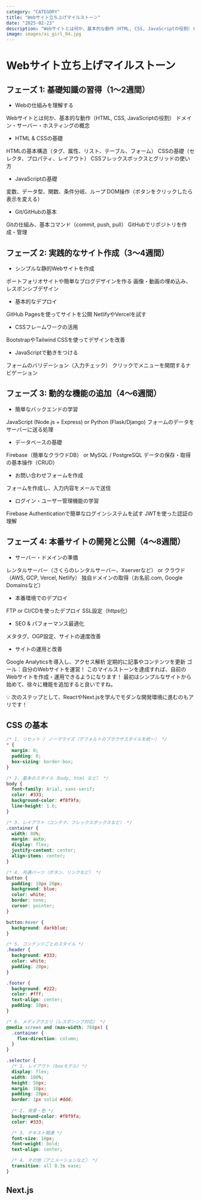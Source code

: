 ```yaml
---
category: "CATEGORY"
title: "Webサイト立ち上げマイルストーン"
date: "2025-02-23"
description: "Webサイトとは何か、基本的な動作（HTML, CSS, JavaScriptの役割）ドメイン・サーバー・ホスティングの概念など基本的な部分を理解する"
image: images/ai_girl_04.jpg
---
```



# Webサイト立ち上げマイルストーン

## フェーズ 1: 基礎知識の習得（1～2週間）

- Webの仕組みを理解する

Webサイトとは何か、基本的な動作（HTML, CSS, JavaScriptの役割）
ドメイン・サーバー・ホスティングの概念

- HTML & CSSの基礎

HTMLの基本構造（タグ、属性、リスト、テーブル、フォーム）
CSSの基礎（セレクタ、プロパティ、レイアウト）
CSSフレックスボックスとグリッドの使い方

- JavaScriptの基礎

変数、データ型、関数、条件分岐、ループ
DOM操作（ボタンをクリックしたら表示を変える）

- Git/GitHubの基本

Gitの仕組み、基本コマンド（commit, push, pull）
GitHubでリポジトリを作成・管理

## フェーズ 2: 実践的なサイト作成（3～4週間）

- シンプルな静的Webサイトを作成

ポートフォリオサイトや簡単なブログデザインを作る
画像・動画の埋め込み、レスポンシブデザイン

- 基本的なデプロイ

GitHub Pagesを使ってサイトを公開
NetlifyやVercelを試す

- CSSフレームワークの活用

BootstrapやTailwind CSSを使ってデザインを改善

- JavaScriptで動きをつける

フォームのバリデーション（入力チェック）
クリックでメニューを開閉するナビゲーション

## フェーズ 3: 動的な機能の追加（4～6週間）

- 簡単なバックエンドの学習

JavaScript (Node.js + Express) or Python (Flask/Django)
フォームのデータをサーバーに送る処理

- データベースの基礎

Firebase（簡単なクラウドDB） or MySQL / PostgreSQL
データの保存・取得の基本操作（CRUD）

- お問い合わせフォームを作成

フォームを作成し、入力内容をメールで送信

- ログイン・ユーザー管理機能の学習

Firebase Authenticationで簡単なログインシステムを試す
JWTを使った認証の理解

## フェーズ 4: 本番サイトの開発と公開（4～8週間）

- サーバー・ドメインの準備

レンタルサーバー（さくらのレンタルサーバー、Xserverなど） or
クラウド（AWS, GCP, Vercel, Netlify）
独自ドメインの取得（お名前.com, Google Domainsなど）

- 本番環境でのデプロイ

FTP or CI/CDを使ったデプロイ
SSL設定（https化）

- SEO & パフォーマンス最適化

メタタグ、OGP設定、サイトの速度改善

- サイトの運用と改善

Google Analyticsを導入し、アクセス解析
定期的に記事やコンテンツを更新
ゴール：自分のWebサイトを運営！
このマイルストーンを達成すれば、自前のWebサイトを作成・運用できるようになります！
最初はシンプルなサイトから始めて、徐々に機能を追加すると良いですね。

💡 次のステップとして、ReactやNext.jsを学んでモダンな開発環境に進むのもアリです！

## CSS の基本

```css
/* 1. リセット / ノーマライズ（デフォルトのブラウザスタイルを統一） */
* {
  margin: 0;
  padding: 0;
  box-sizing: border-box;
}

/* 2. 基本のスタイル（body, html など） */
body {
  font-family: Arial, sans-serif;
  color: #333;
  background-color: #f8f9fa;
  line-height: 1.6;
}

/* 3. レイアウト（コンテナ、フレックスボックスなど） */
.container {
  width: 80%;
  margin: auto;
  display: flex;
  justify-content: center;
  align-items: center;
}

/* 4. 共通パーツ（ボタン、リンクなど） */
button {
  padding: 10px 20px;
  background: blue;
  color: white;
  border: none;
  cursor: pointer;
}

button:hover {
  background: darkblue;
}

/* 5. コンテンツごとのスタイル */
.header {
  background: #333;
  color: white;
  padding: 20px;
}

.footer {
  background: #222;
  color: #fff;
  text-align: center;
  padding: 10px;
}

/* 6. メディアクエリ（レスポンシブ対応） */
@media screen and (max-width: 768px) {
  .container {
    flex-direction: column;
  }
}
```

```css
.selector {
  /* 1. レイアウト (boxモデル) */
  display: flex;
  width: 100%;
  height: 50px;
  margin: 10px;
  padding: 20px;
  border: 1px solid #ddd;
  
  /* 2. 背景・色 */
  background-color: #f8f9fa;
  color: #333;

  /* 3. テキスト関連 */
  font-size: 16px;
  font-weight: bold;
  text-align: center;

  /* 4. その他（アニメーションなど） */
  transition: all 0.3s ease;
}
```

## Next.js

### 